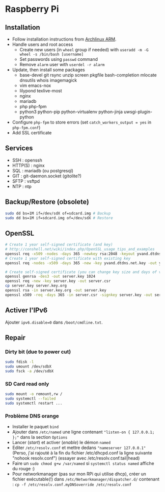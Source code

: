 # Raspberry Pi

## Installation

- Follow installation instructions from [Archlinux ARM](http://archlinuxarm.org/platforms/armv7/broadcom/raspberry-pi-2).
- Handle users and root access
    - Create new users (in `wheel` group if needed) with `useradd -m -G wheel -s /bin/bash [username]`
    - Set passwords using `passwd` command
    - Remove `alarm` user with `userdel -r alarm`
- Update, then install some packages
    - base-devel git rsync unzip screen pkgfile bash-completion mlocate dnsutils whois imagemagick
    - vim emacs-nox
    - lilypond texlive-most
    - nginx
    - mariadb
    - php php-fpm
    - python3 python-pip python-virtualenv python-jinja uwsgi-plugin-python
- Configure `php-fpm` to store errors (set `catch_workers_output = yes` in `php-fpm.conf`)
- Add SSL certificate

## Services

- SSH : openssh
- HTTP(S) : nginx
- SQL : mariadb (ou postgresql)
- GIT : git-daemon.socket (gitolite?)
- SFTP : vsftpd
- NTP : ntp

## Backup/Restore (obsolete)

```bash
sudo dd bs=1M if=/dev/sdX of=sdcard.img # Backup
sudo dd bs=1M if=sdcard.img of=/dev/sdX # Restore
```

## OpenSSL

```bash
# Create 1 year self-signed certificate (and key)
# http://conshell.net/wiki/index.php/OpenSSL_usage_tips_and_examples
openssl req -x509 -nodes -days 365 -newkey rsa:2048 -keyout yvand.dtdns.net.key -out yvand.dtdns.net.crt
# Create 1 year self-signed certificate with existing key
openssl req -nodes -x509 -days 365 -new -key yvand.dtdns.net.key -out yvand.dtdns.net.crt

# Create self-signed certificate (you can change key size and days of validity)
openssl genrsa -des3 -out server.key 1024
openssl req -new -key server.key -out server.csr
cp server.key server.key.org
openssl rsa -in server.key.org -out server.key
openssl x509 -req -days 365 -in server.csr -signkey server.key -out server.crt
```

## Activer l'IPv6

Ajouter `ipv6.disable=0` dans `/boot/cmdline.txt`.

## Repair


### Dirty bit (due to power cut)

```bash
sudo fdisk -l
sudo umount /dev/sdbX
sudo fsck -a /dev/sdbX
```

### SD Card read only

```bash
sudo mount -o remount,rw /
sudo systemctl --failed
sudo systemctl restart ...
```

### Problème DNS orange

- Installer le paquet `bind`
- Ajouter dans `/etc/named` une ligne contenant `"listen-on { 127.0.0.1; };"` dans la section `Options`
- Lancer (*start*) et activer (*enable*) le démon `named`
- Editer `/etc/resolv.conf` et mettre dedans `"nameserver 127.0.0.1"` (Perso, j'ai rajouté à la fin du fichier /etc/dhcpd.conf la ligne suivante "nohook resolv.conf") (essayer avec /etc/resolv.conf.tail|head)
- Faire un `sudo chmod g+w /var/named` si `systemctl status named` affiche du rouge :)
- Pour networkmanager (pas sur mon RPi qui utilise dhcp), créer un fichier exécutable(!) dans `/etc/Networkmanager/dispatcher.d/` contenant : `cp -f /etc/resolv.conf.myDNSoverride /etc/resolv.conf`
